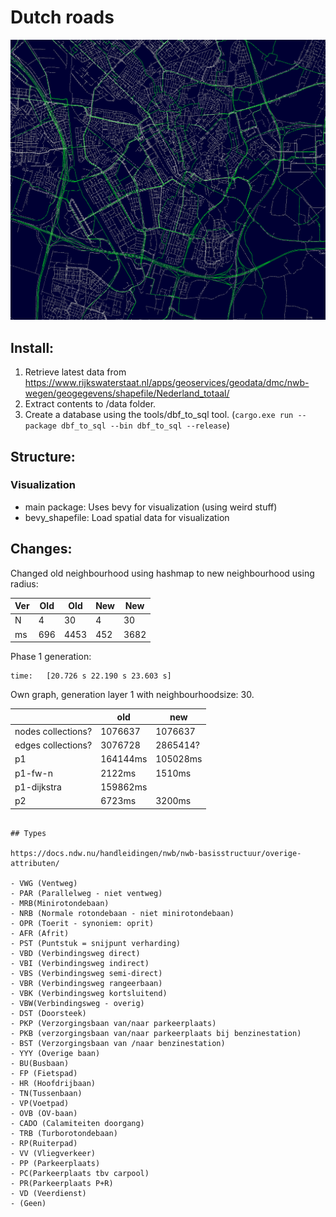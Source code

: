 # Dutch roads

![map](docs/map.png)

## Install:

1. Retrieve latest data from https://www.rijkswaterstaat.nl/apps/geoservices/geodata/dmc/nwb-wegen/geogegevens/shapefile/Nederland_totaal/
2. Extract contents to /data folder.
3. Create a database using the tools/dbf_to_sql tool. (`cargo.exe run --package dbf_to_sql --bin dbf_to_sql --release`)

## Structure:

### Visualization

- main package: Uses bevy for visualization (using weird stuff)
- bevy_shapefile: Load spatial data for visualization

## Changes:

Changed old neighbourhood using hashmap to new neighbourhood using radius:

| Ver | Old | Old  | New | New  |
| --- | --- | ---- | --- | ---- |
| N   | 4   | 30   | 4   | 30   |
| ms  | 696 | 4453 | 452 | 3682 |

Phase 1 generation:

```
time:   [20.726 s 22.190 s 23.603 s]
```

Own graph, generation layer 1 with neighbourhoodsize: 30.

|                    | old      | new      |
| ------------------ | -------- | -------- |
| nodes collections? | 1076637  | 1076637  |
| edges collections? | 3076728  | 2865414? |
| p1                 | 164144ms | 105028ms |
| p1-fw-n            | 2122ms   | 1510ms   |
| p1-dijkstra        | 159862ms |          |
| p2                 | 6723ms   | 3200ms   |

```

## Types

https://docs.ndw.nu/handleidingen/nwb/nwb-basisstructuur/overige-attributen/

- VWG (Ventweg)
- PAR (Parallelweg - niet ventweg)
- MRB(Minirotondebaan)
- NRB (Normale rotondebaan - niet minirotondebaan)
- OPR (Toerit - synoniem: oprit)
- AFR (Afrit)
- PST (Puntstuk = snijpunt verharding)
- VBD (Verbindingsweg direct)
- VBI (Verbindingsweg indirect)
- VBS (Verbindingsweg semi-direct)
- VBR (Verbindingsweg rangeerbaan)
- VBK (Verbindingsweg kortsluitend)
- VBW(Verbindingsweg - overig)
- DST (Doorsteek)
- PKP (Verzorgingsbaan van/naar parkeerplaats)
- PKB (verzorgingsbaan van/naar parkeerplaats bij benzinestation)
- BST (Verzorgingsbaan van /naar benzinestation)
- YYY (Overige baan)
- BU(Busbaan)
- FP (Fietspad)
- HR (Hoofdrijbaan)
- TN(Tussenbaan)
- VP(Voetpad)
- OVB (OV-baan)
- CADO (Calamiteiten doorgang)
- TRB (Turborotondebaan)
- RP(Ruiterpad)
- VV (Vliegverkeer)
- PP (Parkeerplaats)
- PC(Parkeerplaats tbv carpool)
- PR(Parkeerplaats P+R)
- VD (Veerdienst)
- (Geen)
```

